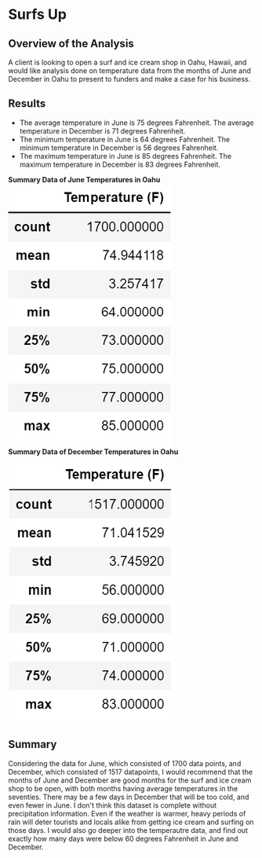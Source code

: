 # Surfs Up
## Overview of the Analysis 

A client is looking to open a surf and ice cream shop in Oahu, Hawaii, and would like analysis done on temperature data from the months of June and December in Oahu to present to funders and make a case for his business. 

## Results

* The average temperature in June is 75 degrees Fahrenheit. The average temperature in December is 71 degrees Fahrenheit.
* The minimum temperature in June is 64 degrees Fahrenheit. The minimum temperature in December is 56 degrees Fahrenheit.
* The maximum temperature in June is 85 degrees Fahrenheit. The maximum temperature in December is 83 degrees Fahrenheit.

<b>Summary Data of June Temperatures in Oahu</b><br>
![](https://github.com/alexdallman1029/Surfs_Up/blob/main/June-summary.png)
<br><b>Summary Data of December Temperatures in Oahu</b><br>
![](https://github.com/alexdallman1029/Surfs_Up/blob/main/Dec-summary.png)

## Summary

Considering the data for June, which consisted of 1700 data points, and December, which consisted of 1517 datapoints, I would recommend that the months of June and December are good months for the surf and ice cream shop to be open, with both months having average temperatures in the seventies. There may be a few days in December that will be too cold, and even fewer in June. I don't think this dataset is complete without precipitation information. Even if the weather is warmer, heavy periods of rain will deter tourists and locals alike from getting ice cream and surfing on those days. I would also go deeper into the temperautre data, and find out exactly how many days were below 60 degrees Fahrenheit in June and December. 
